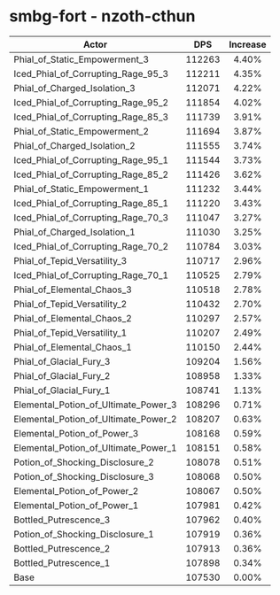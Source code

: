# smbg-fort - nzoth-cthun
| Actor | DPS | Increase |
|---|:---:|:---:|
|Phial_of_Static_Empowerment_3|112263|4.40%|
|Iced_Phial_of_Corrupting_Rage_95_3|112211|4.35%|
|Phial_of_Charged_Isolation_3|112071|4.22%|
|Iced_Phial_of_Corrupting_Rage_95_2|111854|4.02%|
|Iced_Phial_of_Corrupting_Rage_85_3|111739|3.91%|
|Phial_of_Static_Empowerment_2|111694|3.87%|
|Phial_of_Charged_Isolation_2|111555|3.74%|
|Iced_Phial_of_Corrupting_Rage_95_1|111544|3.73%|
|Iced_Phial_of_Corrupting_Rage_85_2|111426|3.62%|
|Phial_of_Static_Empowerment_1|111232|3.44%|
|Iced_Phial_of_Corrupting_Rage_85_1|111220|3.43%|
|Iced_Phial_of_Corrupting_Rage_70_3|111047|3.27%|
|Phial_of_Charged_Isolation_1|111030|3.25%|
|Iced_Phial_of_Corrupting_Rage_70_2|110784|3.03%|
|Phial_of_Tepid_Versatility_3|110717|2.96%|
|Iced_Phial_of_Corrupting_Rage_70_1|110525|2.79%|
|Phial_of_Elemental_Chaos_3|110518|2.78%|
|Phial_of_Tepid_Versatility_2|110432|2.70%|
|Phial_of_Elemental_Chaos_2|110297|2.57%|
|Phial_of_Tepid_Versatility_1|110207|2.49%|
|Phial_of_Elemental_Chaos_1|110150|2.44%|
|Phial_of_Glacial_Fury_3|109204|1.56%|
|Phial_of_Glacial_Fury_2|108958|1.33%|
|Phial_of_Glacial_Fury_1|108741|1.13%|
|Elemental_Potion_of_Ultimate_Power_3|108296|0.71%|
|Elemental_Potion_of_Ultimate_Power_2|108207|0.63%|
|Elemental_Potion_of_Power_3|108168|0.59%|
|Elemental_Potion_of_Ultimate_Power_1|108151|0.58%|
|Potion_of_Shocking_Disclosure_2|108078|0.51%|
|Potion_of_Shocking_Disclosure_3|108068|0.50%|
|Elemental_Potion_of_Power_2|108067|0.50%|
|Elemental_Potion_of_Power_1|107981|0.42%|
|Bottled_Putrescence_3|107962|0.40%|
|Potion_of_Shocking_Disclosure_1|107919|0.36%|
|Bottled_Putrescence_2|107913|0.36%|
|Bottled_Putrescence_1|107898|0.34%|
|Base|107530|0.00%|
